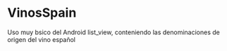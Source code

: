 # VinosSpain
Uso muy bsico del Android list_view, conteniendo las denominaciones de origen del vino español
